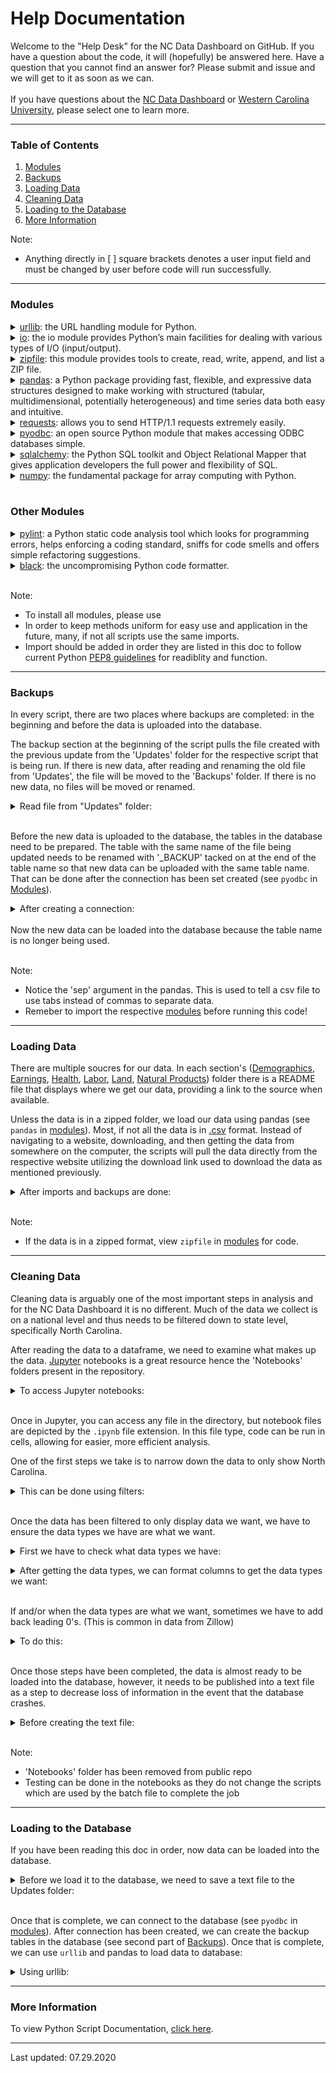 # Help Documentation
Welcome to the "Help Desk" for the NC Data Dashboard on GitHub.  If you have a question about the code, it will (hopefully) be answered here.  Have a question that you cannot find an answer for? Please submit and issue and we will get to it as soon as we can.<br /><br />If you have questions about the [NC Data Dashboard](https://www.wcu.edu/engage/regional-development/data-dashboard.aspx) or [Western Carolina University](wcu.edu), please select one to learn more.
*** 
### Table of Contents
1. [Modules](#Modules)
2. [Backups](#Backups)
3. [Loading Data](#Loading-Data)
4. [Cleaning Data](#Cleaning-Data)
5. [Loading to the Database](#Loading-to-the-Database)
6. [More Information](#More-Information)

Note: 
+ Anything directly in [ ] square brackets denotes a user input field and must be changed by user before code will run successfully.
***
### Modules
<details><summary><a href=https://www.geeksforgeeks.org/python-urllib-module/>urllib</a>: the URL handling module for Python.</summary><br>Installation:

    python -m pip install urllib --upgrade
</details>


<details><summary><a href=>io</a>: the io module provides Python’s main facilities for dealing with various types of I/O (input/output).</summary><br>Usage:

    from io import BytesIO

    zip_file = ZipFile(BytesIO(response.content))

</details>


<details><summary><a href=https://docs.python.org/3/library/zipfile.html>zipfile</a>: this module provides tools to create, read, write, append, and list a ZIP file.</summary><br>Usage:

    from zipfile import ZipFile

    zip_file = ZipFile[io import](response.content))
    files = zip_file.namelist()
    with zip_file.open(files[number of file in list]) as [filetype1]:
        data_frame = pd.read_[filetype2]("[filetype1]", encoding="[type]", sep="[type]")
</details>


<details><summary><a href=https://pypi.org/project/pandas/>pandas</a>: a Python package providing fast, flexible, and expressive data structures designed to make working with structured (tabular, multidimensional, potentially heterogeneous) and time series data both easy and intuitive.</summary><br>Installation:

    python -m pip install pandas --upgrade
<br>
Usage:
    
    import pandas as pd
    
    data_frame = pd.read_csv("[filename]", encoding="[type]")
</details>


<details><summary><a href=https://pypi.org/project/requests/>requests</a>: allows you to send HTTP/1.1 requests extremely easily. </summary><br>Installation:

    python -m pip install requests --upgrade
<br>
Usage:

    response = requests.get("[download_link]")
</details>

<details><summary><a href=https://pypi.org/project/pyodbc/>pyodbc</a>: an open source Python module that makes accessing ODBC databases simple.</summary><br>Installation:

    python -m pip install pyodbc --upgrade
<br>
Usage:

    import pyodbc
    
    con = pyodbc.connect("Driver={SQL Server}:"
                         "Server=[server_name];"
                         "Database=[database_name];"
                         "Trusted_Connection=yes;",
                         autocommit=True)
<br>                         
After the connection to the database has been set up, we have to create a cursor to run SQL commands in a Python file.
    
    c = con.cursor()
<br>
When the cursor has been created, we can now use it so perform SQL queries:
    
    c.execute("[sql query]")
</details>


<details><summary><a href=https://pypi.org/project/SQLAlchemy/>sqlalchemy</a>: the Python SQL toolkit and Object Relational Mapper that gives application developers the full power and flexibility of SQL.</summary><br>Installation:

    python -m pip install SQLAlchemy --upgrade
<br>   
Usage:

    from sqlalchemy import create_engine
</details>


<details><summary><a href=https://pypi.org/project/numpy/>numpy</a>: the fundamental package for array computing with Python.</summary><br>Installation:

    python -m pip install numpy --upgrade
<br>
Usage:

    import numpy as np

    data_frame["column1"] = data_frame["column1"].replace(np.nan, "", regex=True)
</details>
<br>

### Other Modules
<details><summary><a href=https://pypi.org/project/pylint/>pylint</a>: a Python static code analysis tool which looks for programming errors, helps enforcing a coding standard, sniffs for code smells and offers simple refactoring suggestions.</summary><br>Installation:

    python -m pip install pylint --upgrade
<br>
Usage (in command line):

    pylint [filename]
</details>


<details><summary><a href=https://pypi.org/project/black/#:~:text=Black%20is%20the%20uncompromising%20Python%20code%20formatter.%20By,time%20and%20mental%20energy%20for%20more%20important%20matters.>black</a>: the uncompromising Python code formatter.</summary><br>Installation:

    python -m pip install black --upgrade
<br>
Usage (in command line):

    black [filename]
</details>
<br>

Note: 
+ To install all modules, please use 
+ In order to keep methods uniform for easy use and application in the future, many, if not all scripts use the same imports. 
+ Import should be added in order they are listed in this doc to follow current Python [PEP8 guidelines](https://pep8.org/) for readiblity and function.
***
### Backups
In every script, there are two places where backups are completed: in the beginning and before the data is uploaded into the database.  

The backup section at the beginning of the script pulls the file created with the previous update from the 'Updates' folder for the respective script that is being run.  If there is new data, after reading and renaming the old file from 'Updates', the file will be moved to the 'Backups' folder.  If there is no new data, no files will be moved or renamed.

<details><summary>Read file from "Updates" folder:</summary><br>Using pandas:

    data_frame_backup = pd.read_csv("./Updates/[filename].txt", sep="\t")
<br>
And save file to Backups folder with '_backup' added at the end:

    data_frame_backup.to_csv("./Backups/[filename]_backup.txt", sep="\t")

</details>

<br>Before the new data is uploaded to the database, the tables in the database need to be prepared.  The table with the same name of the file being updated needs to be renamed with '_BACKUP' tacked on at the end of the table name so that new data can be uploaded with the same table name.  That can be done after the connection has been set created (see `pyodbc` in [Modules](#Modules)).

<details><summary>After creating a connection:</summary><br>We can drop the existing backup table from the database using SQL:
    
    c.execute("drop table [table_name]")
<br>
Then rename the table created in the previous update to add "_BACKUP" at the end: 

    c.execute(
        """sp_rename '[table_name]',
        '[table_name]_BACKUP';""")
</details>
<br>Now the new data can be loaded into the database because the table name is no longer being used.

<br>Note:
+ Notice the 'sep' argument in the pandas. This is used to tell a csv file to use tabs instead of commas to separate data. 
+ Remeber to import the respective [modules](#Modules) before running this code!
</details>

***
### Loading Data
There are multiple soucres for our data.  In each section's ([Demographics](https://github.com/NC-Data-Dashboard/DataDashboard_Greenspan/tree/master/Demographics), [Earnings](https://github.com/NC-Data-Dashboard/DataDashboard_Greenspan/tree/master/Earnings), [Health](https://github.com/NC-Data-Dashboard/DataDashboard_Greenspan/tree/master/Health), [Labor](https://github.com/NC-Data-Dashboard/DataDashboard_Greenspan/tree/master/Labor), [Land](https://github.com/NC-Data-Dashboard/DataDashboard_Greenspan/tree/master/Land), [Natural Products](https://github.com/NC-Data-Dashboard/DataDashboard_Greenspan/tree/master/Natural%20Products)) folder there is a README file that displays where we get our data, providing a link to the source when available.  

Unless the data is in a zipped folder, we load our data using pandas (see `pandas` in [modules](#Modules)).  Most, if not all the data is in [.csv](https://en.wikipedia.org/wiki/Comma-separated_values#:~:text=Rules%20typical%20of%20these%20and%20other%20%22CSV%22%20specifications,at%20a%20line%20terminator.%20...%20More%20items...%20) format.  Instead of navigating to a website, downloading, and then getting the data from somewhere on the computer, the scripts will pull the data directly from the respective website utilizing the download link used to download the data as mentioned previously.

<details><summary>After imports and backups are done:</summary><br>Load our data into a dataframe.  If encoding is not involved, don't add that parameter:

    data_frame = pd.read_csv("[download_link_for_data]", encoding="[type]")

</details>

<br>

Note: 
+ If the data is in a zipped format, view `zipfile` in [modules](#Modules) for code.    

***
### Cleaning Data
Cleaning data is arguably one of the most important steps in analysis and for the NC Data Dashboard it is no different.  Much of the data we collect is on a national level and thus needs to be filtered down to state level, specifically North Carolina.  

After reading the data to a dataframe, we need to examine what makes up the data.  [Jupyter](https://jupyter.org/) notebooks is a great resource hence the 'Notebooks' folders present in the repository. 

<details><summary>To access Jupyter notebooks:</summary><br>After opening command prompt, type:

    cd [path/to/notebooks/folder]
    
<br>
Then:

    jupyter notebook

This should open a new window in the default browser and should display all the contents in whatever directory you navigated to previously.  
</details>

<br>Once in Jupyter, you can access any file in the directory, but notebook files are depicted by the `.ipynb` file extension.  In this file type, code can be run in cells, allowing for easier, more efficient analysis.
<br>

One of the first steps we take is to narrow down the data to only show North Carolina.  
<details><summary>This can be done using filters:</summary><br> Example using .str.contains:

    filter_namme = data_frame["[columnName]"].str.contains(", NC")
    data_frame_nc = data_frame[filter_name]
<br>
Example not using .str.contains:

    filter_name = data_frame["[columnName]"] == "NC"
    data_frame_nc = data_frame[filter_name]
</details>
<br>

Once the data has been filtered to only display data we want, we have to ensure the data types we have are what we want.  

<details><summary>First we have to check what data types we have:</summary><br>To view data types in a data frame:

    data_frame_nc.dtypes
<br></details>
<details><summary>After getting the data types, we can format columns to get the data types we want:</summary><br>Here is an example from the Zhvi script used earlier:

    data_frame_nc.loc[:, "[columnName]"] = data_frame_nc["columnName"].astype(str)

First we have to only edit the column we want and not the entire data set, thus the `.loc`.  The `:` colon skips all the columns before the column we want.  The `.astype()` allows the column to change data type based on the value entered into the `()` parenthesis.  Details on values that can go there can be found [here](https://pandas.pydata.org/pandas-docs/stable/reference/api/pandas.DataFrame.astype.html).
</details><br>

If and/or when the data types are what we want, sometimes we have to add back leading 0's. (This is common in data from Zillow)

<details><summary>To do this:</summary><br>We use .loc again:

    data_frame_nc.loc[:, "[columnName]"] = data_frame_nc["[columnName]"].str.zfill(3)

Again, `.loc` lets us only edit the column we want.  The `.str.zfill()` allows us to fill a string value to any number of digits.  In the case of MunicipalCodeFIPS, the values are strings ranging from 1 digit to 3 digits.  The example forces every value to have 3 digits thus 1 becomes 001.
</details><br>

Once those steps have been completed, the data is almost ready to be loaded into the database, however, it needs to be published into a text file as a step to decrease loss of information in the event that the database crashes. 
<details><summary>Before creating the text file:</summary><br>You might have noticed, if you are displaying the data frame as you work, that there is a column with numbers marking the rows.  Pandas adds this to make the data easier to read, however, we do not want this in our database as it is unneccesary and could cause confusion. To set different columns as our index:

    data_frame_nc.set_index(data_frame_nc["[columnName]"], inplace=True)

Note: 
+ `inplace=True` is important.  Without it, the index will not change.

<br>
After setting the index, you may notice there are now two columns that are the same.  Setting a new index does not remove the column that is being set as the new index so we need to drop the column from it's old location:

    data_frame_nc.drop("[columnName]", axis=1, inplace=True)

Note:
+ `axis=1` tells the code the column name can be found in the top row of the data frame. 
+ Again, `inplace=True` is important as the change will not take place unless it is True.
</details><br>

Note:
+ 'Notebooks' folder has been removed from public repo
+ Testing can be done in the notebooks as they do not change the scripts which are used by the batch file to complete the job
***
### Loading to the Database
If you have been reading this doc in order, now data can be loaded into the database.

 <details><summary>Before we load it to the database, we need to save a text file to the Updates folder:</summary><br>Similar to creating the backup text file:

    data_frame_nc.to_csv("./Updates/[filename].txt", sep="\t")

</details><br>

Once that is complete, we can connect to the database (see `pyodbc` in [modules](#Modules)).  After connection has been created, we can create the backup tables in the database (see second part of [Backups](#Backups)).  Once that is complete, we can use `urllib` and pandas to load data to database:

<details><summary>Using urllib:</summary><br>We have to create parameters for the upload.  This is similar to estaablishing the connection:

    params = urllib.parse.quote_plus(
        r"Driver={SQL Server};"
        r"Server=[server];"
        r"Database=[database];"
        r"Trusted_Connection=yes;"
    )
<br>
Then create the engine based on the parameter we just created:

    engine = create_engine("mssql+pyodbc:///?odbc_connect=%s" % params)

<br>
Finally, upload to the database:

    data_frame.to_sql(
    "[table]", con=engine, if_exists="replace", index=False
    )

Note:
+ `if_exists="replace"` will replace a table with the name speicified if it exists in the database prior to the upload.

</details>

***
### More Information
To view Python Script Documentation, [click here](https://github.com/NC-Data-Dashboard/DataDashboard_Greenspan/blob/master/PythonScriptsDocumentation.md).
***
Last updated: 07.29.2020
